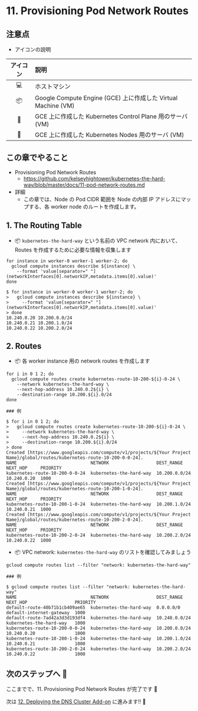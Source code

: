 # 11. Provisioning Pod Network Routes

## 注意点

+ アイコンの説明

アイコン | 説明
:-: | :-
:computer: | ホストマシン
:package: | Google Compute Engine (GCE) 上に作成した Virtual Machine (VM)
:police_car: | GCE 上に作成した Kubernetes Control Plane 用のサーバ (VM)
:car: | GCE 上に作成した Kubernetes Nodes 用のサーバ (VM) 

## この章でやること

+ Provisioning Pod Network Routes
  + https://github.com/kelseyhightower/kubernetes-the-hard-way/blob/master/docs/11-pod-network-routes.md
+ 詳細
  + この章では、Node の Pod CIDR 範囲を Node の内部 IP アドレスにマップする、各 worker node のルートを作成します。

## 1. The Routing Table

+ :package: `kubernetes-the-hard-way` という名前の VPC network 内において、Routes を作成するために必要な情報を収集します

```
for instance in worker-0 worker-1 worker-2; do
  gcloud compute instances describe ${instance} \
    --format 'value[separator=" "](networkInterfaces[0].networkIP,metadata.items[0].value)'
done
```
```
$ for instance in worker-0 worker-1 worker-2; do
>   gcloud compute instances describe ${instance} \
>     --format 'value[separator=" "](networkInterfaces[0].networkIP,metadata.items[0].value)'
> done
10.240.0.20 10.200.0.0/24
10.240.0.21 10.200.1.0/24
10.240.0.22 10.200.2.0/24
```


## 2. Routes

+ :package: 各 worker instance 用の network routes を作成します

```
for i in 0 1 2; do
  gcloud compute routes create kubernetes-route-10-200-${i}-0-24 \
    --network kubernetes-the-hard-way \
    --next-hop-address 10.240.0.2${i} \
    --destination-range 10.200.${i}.0/24
done
```
```
### 例

$ for i in 0 1 2; do
>   gcloud compute routes create kubernetes-route-10-200-${i}-0-24 \
>     --network kubernetes-the-hard-way \
>     --next-hop-address 10.240.0.2${i} \
>     --destination-range 10.200.${i}.0/24
> done
Created [https://www.googleapis.com/compute/v1/projects/${Your Project Name}/global/routes/kubernetes-route-10-200-0-0-24].
NAME                            NETWORK                  DEST_RANGE     NEXT_HOP     PRIORITY
kubernetes-route-10-200-0-0-24  kubernetes-the-hard-way  10.200.0.0/24  10.240.0.20  1000
Created [https://www.googleapis.com/compute/v1/projects/${Your Project Name}/global/routes/kubernetes-route-10-200-1-0-24].
NAME                            NETWORK                  DEST_RANGE     NEXT_HOP     PRIORITY
kubernetes-route-10-200-1-0-24  kubernetes-the-hard-way  10.200.1.0/24  10.240.0.21  1000
Created [https://www.googleapis.com/compute/v1/projects/${Your Project Name}/global/routes/kubernetes-route-10-200-2-0-24].
NAME                            NETWORK                  DEST_RANGE     NEXT_HOP     PRIORITY
kubernetes-route-10-200-2-0-24  kubernetes-the-hard-way  10.200.2.0/24  10.240.0.22  1000
```

+ :package: VPC network: `kubernetes-the-hard-way` のリストを確認してみましょう 

```
gcloud compute routes list --filter "network: kubernetes-the-hard-way"
```
```
### 例

$ gcloud compute routes list --filter "network: kubernetes-the-hard-way"
NAME                            NETWORK                  DEST_RANGE     NEXT_HOP                  PRIORITY
default-route-40b71b1cb409ae65  kubernetes-the-hard-way  0.0.0.0/0      default-internet-gateway  1000
default-route-7ad42a3d3d193df4  kubernetes-the-hard-way  10.240.0.0/24  kubernetes-the-hard-way   1000
kubernetes-route-10-200-0-0-24  kubernetes-the-hard-way  10.200.0.0/24  10.240.0.20               1000
kubernetes-route-10-200-1-0-24  kubernetes-the-hard-way  10.200.1.0/24  10.240.0.21               1000
kubernetes-route-10-200-2-0-24  kubernetes-the-hard-way  10.200.2.0/24  10.240.0.22               1000
```


## 次のステップへ :rocket:

ここまでで、11. Provisioning Pod Network Routes が完了です :raised_hands:

次は [12. Deploying the DNS Cluster Add-on](./12-dns-addon.md) に進みます!! :muscle:
